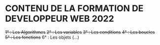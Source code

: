 # CONTENU DE LA FORMATION DE DEVELOPPEUR WEB 2022

<strike>1° : Les Algorithmes</strike>
<strike>2° : Les variables</strike>
<strike>3° : Les conditions</strike>
<strike>4° : Les boucles</strike>
<strike>5° : Les fonctions</strike>
6° : Les objets
(...)